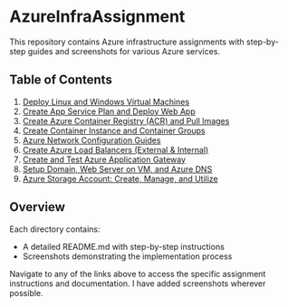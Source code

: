 # AzureInfraAssignment

This repository contains Azure infrastructure assignments with step-by-step guides and screenshots for various Azure services.

## Table of Contents

1. [Deploy Linux and Windows Virtual Machines](./1-deploy-vm/README.md)
2. [Create App Service Plan and Deploy Web App](./2-app-service-plan/README.md)
3. [Create Azure Container Registry (ACR) and Pull Images](./3-create-acr/README.md)
4. [Create Container Instance and Container Groups](./4-container-groups/README.md)
5. [Azure Network Configuration Guides](./5-vnet/README.md)
6. [Create Azure Load Balancers (External & Internal)](./6-Intern-external-loadbalancer/README.md)
7. [Create and Test Azure Application Gateway](./7-application-gateway/README.md)
8. [Setup Domain, Web Server on VM, and Azure DNS](./8-dns/README.md)
9. [Azure Storage Account: Create, Manage, and Utilize](./9-storage/README.md)

## Overview

Each directory contains:
- A detailed README.md with step-by-step instructions
- Screenshots demonstrating the implementation process

Navigate to any of the links above to access the specific assignment instructions and documentation. I have added screenshots wherever possible.
